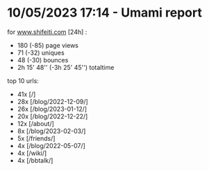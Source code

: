 # 10/05/2023 17:14 - Umami report
for www.shifeiti.com [24h] :

 - 180 (-85) page views
 - 71 (-32) uniques
 - 48 (-30) bounces
 - 2h 15' 48'' (-3h 25' 45'') totaltime


top 10 urls:
 - 41x [/]
 - 28x [/blog/2022-12-09/]
 - 26x [/blog/2023-01-12/]
 - 20x [/blog/2022-12-22/]
 - 12x [/about/]
 - 8x [/blog/2023-02-03/]
 - 5x [/friends/]
 - 4x [/blog/2022-05-07/]
 - 4x [/wiki/]
 - 4x [/bbtalk/]


